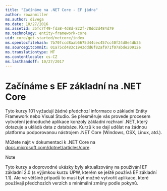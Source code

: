 ```yaml
---
title: "Začínáme na .NET Core - EF jádra"
author: rowanmiller
ms.author: divega
ms.date: 10/27/2016
ms.assetid: 35fc7f49-fda8-4d8d-822f-78dd2d484d79
ms.technology: entity-framework-core
uid: core/get-started/netcore/index
ms.openlocfilehash: 7b70fccd8aab6675d44cec457cc40f24d8e4db35
ms.sourcegitcommit: 01a75cd483c1943ddd6f82af971f07abde20912e
ms.translationtype: MT
ms.contentlocale: cs-CZ
ms.lasthandoff: 10/27/2017
---
```

# <a name="getting-started-with-ef-core-on-net-core"></a>Začínáme s EF základní na .NET Core

Tyto kurzy 101 vyžadují žádné předchozí informace o základní Entity Framework nebo Visual Studio. Se přesměruje vás provede procesem vytvoření jednoduché aplikace konzoly základní rozhraní .NET, který dotazuje a ukládá data z databáze. Kurzů k se dají udělat na žádnou platformu podporovanou nástrojem .NET Core (Windows, OSX, Linux, atd.).

Můžete najít v dokumentaci k .NET Core na [docs.microsoft.com/dotnet/articles/core](https://docs.microsoft.com/dotnet/articles/core/).

> [!NOTE]  
> Tyto kurzy a doprovodné ukázky byly aktualizovány na používání EF základní 2.0 (s výjimkou kurzu UPW, kterém se ještě používá EF základní 1.1). Ale ve většině případů to musí být možné vytvořit aplikace, které používají předchozích verzích s minimální změny podle pokynů.
